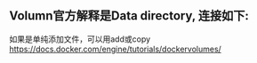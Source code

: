 ## Volumn官方解释是Data directory, 连接如下:
如果是单纯添加文件，可以用add或copy
https://docs.docker.com/engine/tutorials/dockervolumes/

